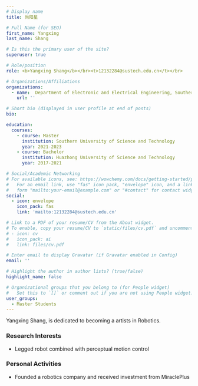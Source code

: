 ```yaml
---
# Display name
title: 尚阳星

# Full Name (for SEO)
first_name: Yangxing
last_name: Shang

# Is this the primary user of the site?
superuser: true

# Role/position
role: <b>Yangxing Shang</b></br><t>12132284@sustech.edu.cn</t></br>

# Organizations/Affiliations
organizations:
  - name:  Department of Electronic and Electrical Engineering, Southern University of Science and Technology
    url: ''

# Short bio (displayed in user profile at end of posts)
bio:

education:
  courses:
    - course: Master
      institution: Southern University of Science and Technology
      year: 2021-2023
    - course: Bachelor
      institution: Huazhong University of Science and Technology
      year: 2017-2021

# Social/Academic Networking
# For available icons, see: https://wowchemy.com/docs/getting-started/page-builder/#icons
#   For an email link, use "fas" icon pack, "envelope" icon, and a link in the
#   form "mailto:your-email@example.com" or "#contact" for contact widget.
social:
  - icon: envelope
    icon_pack: fas
    link: 'mailto:12132284@sustech.edu.cn'

# Link to a PDF of your resume/CV from the About widget.
# To enable, copy your resume/CV to `static/files/cv.pdf` and uncomment the lines below.
# - icon: cv
#   icon_pack: ai
#   link: files/cv.pdf

# Enter email to display Gravatar (if Gravatar enabled in Config)
email: ''

# Highlight the author in author lists? (true/false)
highlight_name: false

# Organizational groups that you belong to (for People widget)
#   Set this to `[]` or comment out if you are not using People widget.
user_groups:
  - Master Students
---
```


Yangxing Shang, is dedicated to becoming a artists in Robotics.


### **Research Interests**
* Legged robot combined with perceptual motion control


### **Personal Activities**
* Founded a robotics company and received investment from MiraclePlus
